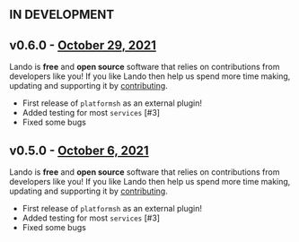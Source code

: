 ## IN DEVELOPMENT

## v0.6.0 - [October 29, 2021](https://github.com/lando/cli/releases/tag/v0.6.0)

Lando is **free** and **open source** software that relies on contributions from developers like you! If you like Lando then help us spend more time making, updating and supporting it by [contributing](https://github.com/sponsors/lando).

* First release of `platformsh` as an external plugin!
* Added testing for most `services` [#3]
* Fixed some bugs

## v0.5.0 - [October 6, 2021](https://github.com/lando/cli/releases/tag/v0.5.0)

Lando is **free** and **open source** software that relies on contributions from developers like you! If you like Lando then help us spend more time making, updating and supporting it by [contributing](https://github.com/sponsors/lando).

* First release of `platformsh` as an external plugin!
* Added testing for most `services` [#3]
* Fixed some bugs
